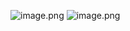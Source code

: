 ![image.png](https://gitee.com/hxc8/images10/raw/master/img/202409191038394.png)
![image.png](https://gitee.com/hxc8/images10/raw/master/img/202409191038541.png)
